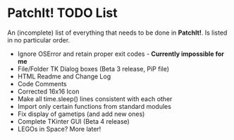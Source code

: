 PatchIt! TODO List
==================

An (incomplete) list of everything that needs to be done in **PatchIt!**. Is listed in no particular order.


* Ignore OSError and retain proper exit codes - **Currently impossible for me**
* File/Folder TK Dialog boxes (Beta 3 release, PiP file)
* HTML Readme and Change Log
* Code Comments
* Corrected 16x16 Icon
* Make all time.sleep() lines consistent with each other
* Import only certain functions from standard modules
* Fix display of gametips (and add new ones)
* Complete TKinter GUI (Beta 4 release)
* LEGOs in Space? More later!
